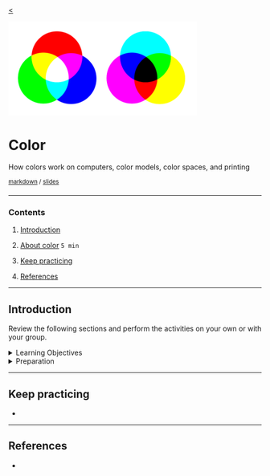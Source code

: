 <!-- paginate: true -->

[<](../README.md)

<img width="375" src="../assets/img/banner/banner-color.png">

# Color

How colors work on computers, color models, color spaces, and printing

<sup class="small">[markdown](../topics/color.md) / [slides](../slides/color.html)</sup>

<!--
Presentation comments ...
-->


---


### Contents

1. [Introduction](#introduction)
1. [About color](#about-color) `5 min`

1. [Keep practicing](#keep-practicing)
1. [References](#references)


---


## Introduction

Review the following sections and perform the activities on your own or with your group.

<details>
<summary>Learning Objectives</summary>

Students who complete the following will be able to:

- Define
- List
- Explain
- Use

</details>

<details>
<summary>Preparation</summary>

Complete the following to prepare for this module

- [Command Line Crash Course](command-line-crash-course.md)

</details>












---

## Keep practicing

-

---

## References

-
